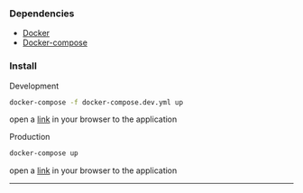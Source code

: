 ### Dependencies
- [Docker](https://docs.docker.com/get-started/)
- [Docker-compose](https://docs.docker.com/compose/gettingstarted/)
### Install
Development
```sh
docker-compose -f docker-compose.dev.yml up
```
open a [link](http://0.0.0.0:3000/) in your browser to the application

Production
```sh
docker-compose up
```
open a [link](http://0.0.0.0/) in your browser to the application
***
